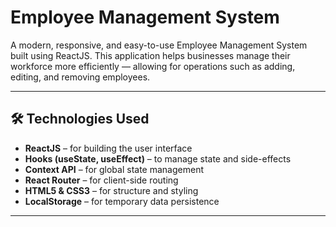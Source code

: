 <h1>Employee Management System</h1>
<p>A modern, responsive, and easy-to-use Employee Management System built using ReactJS. This application helps businesses manage their workforce more efficiently — allowing for operations such as adding, editing, and removing employees.</p>

<hr/>

## 🛠️ Technologies Used

<ul>
  <li><strong>ReactJS</strong> – for building the user interface</li>
  <li><strong>Hooks (useState, useEffect)</strong> – to manage state and side-effects</li>
  <li><strong>Context API</strong> – for global state management</li>
  <li><strong>React Router</strong> – for client-side routing</li>
  <li><strong>HTML5 & CSS3</strong> – for structure and styling</li>
  <li><strong>LocalStorage</strong> – for temporary data persistence</li>
</ul>

<hr/>
